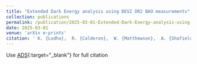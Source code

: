 ```yaml
---
title: "Extended Dark Energy analysis using DESI DR2 BAO measurements"
collection: publications
permalink: /publication/2025-03-01-Extended-Dark-Energy-analysis-using-DESI-DR2-BAO-measurements
date: 2025-03-01
venue: 'arXiv e-prints'
citation: ' K. {Lodha},  R. {Calderon},  W. {Matthewson},  A. {Shafieloo},  M. {Ishak},  J. {Pan} et al.&quot;Extended Dark Energy analysis using DESI DR2 BAO measurements.&quot; arXiv e-prints, 2025.'
---
```

Use [ADS](https://ui.adsabs.harvard.edu/abs/2025arXiv250314743D){:target="_blank"} for full citation